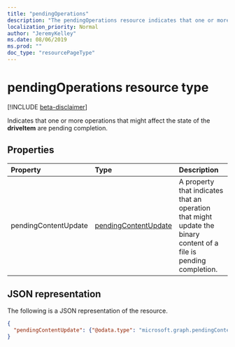 ```yaml
---
title: "pendingOperations"
description: "The pendingOperations resource indicates that one or more operations that might affect the state of the driveItem are pending completion."
localization_priority: Normal
author: "JeremyKelley"
ms.date: 08/06/2019
ms.prod: ""
doc_type: "resourcePageType"
---
```


# pendingOperations resource type

[!INCLUDE [beta-disclaimer](../../includes/beta-disclaimer.md)]

Indicates that one or more operations that might affect the state of the **driveItem** are pending completion.

## Properties

| Property     | Type        | Description |
|:-------------|:------------|:------------|
|pendingContentUpdate|[pendingContentUpdate](pendingcontentupdate.md)|A property that indicates that an operation that might update the binary content of a file is pending completion.|

## JSON representation

The following is a JSON representation of the resource.

<!-- {
  "blockType": "resource",
  "optionalProperties": [

  ],
  "@odata.type": "microsoft.graph.pendingOperations",
  "baseType": null
}-->

```json
{
  "pendingContentUpdate": {"@odata.type": "microsoft.graph.pendingContentUpdate"}
}
```

<!-- uuid: 16cd6b66-4b1a-43a1-adaf-3a886856ed98
2019-02-04 14:57:30 UTC -->
<!-- {
  "type": "#page.annotation",
  "description": "The pendingOperations resource indicates that an operation that may affect the state of the DriveItem is pending completion.",
  "keywords": "pendingoperations,pendingoperations,operation,pendingcontentupdate",
  "section": "documentation",
  "tocPath": ""
}-->
